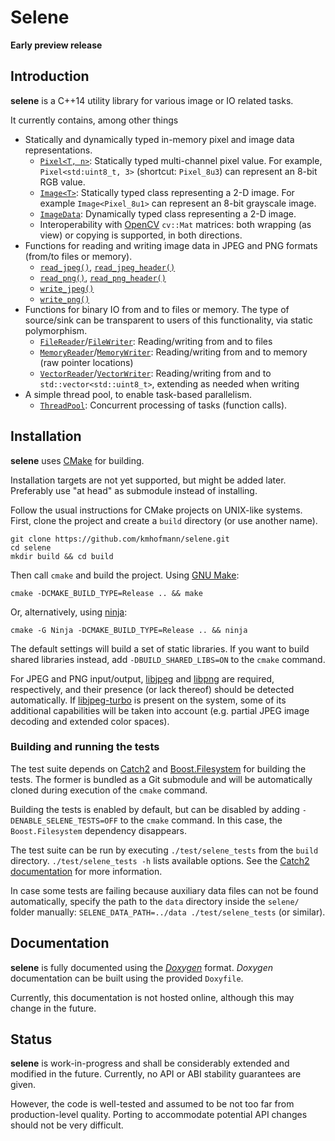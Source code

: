 # Selene

**Early preview release**

## Introduction

**selene** is a C++14 utility library for various image or IO related tasks.

It currently contains, among other things

  * Statically and dynamically typed in-memory pixel and image data representations.
  	* [`Pixel<T, n>`](https://github.com/kmhofmann/selene/blob/master/src/selene/img/Pixel.hpp): Statically typed multi-channel pixel value. For example, `Pixel<std:uint8_t, 3>` (shortcut: `Pixel_8u3`) can represent an 8-bit RGB value.
  	* [`Image<T>`](https://github.com/kmhofmann/selene/blob/master/src/selene/img/Image.hpp): Statically typed class representing a 2-D image. For example `Image<Pixel_8u1>` can represent an 8-bit grayscale image.
  	* [`ImageData`](https://github.com/kmhofmann/selene/blob/master/src/selene/img/ImageData.hpp): Dynamically typed class representing a 2-D image.
  	* Interoperability with [OpenCV](https://opencv.org/) `cv::Mat` matrices: both wrapping (as view) or copying is supported, in both directions. 
  * Functions for reading and writing image data in JPEG and PNG formats (from/to files or memory).
  	* [`read_jpeg()`](https://github.com/kmhofmann/selene/blob/master/src/selene/img/JPEGRead.hpp), [`read_jpeg_header()`](https://github.com/kmhofmann/selene/blob/master/src/selene/img/JPEGRead.hpp)
  	* [`read_png()`](https://github.com/kmhofmann/selene/blob/master/src/selene/img/PNGRead.hpp), [`read_png_header()`](https://github.com/kmhofmann/selene/blob/master/src/selene/img/PNGRead.hpp)
  	* [`write_jpeg()`](https://github.com/kmhofmann/selene/blob/master/src/selene/img/JPEGWrite.hpp)
  	* [`write_png()`](https://github.com/kmhofmann/selene/blob/master/src/selene/img/PNGWrite.hpp)
  * Functions for binary IO from and to files or memory. The type of source/sink can be transparent to users of this functionality, via static polymorphism.
    * [`FileReader`](https://github.com/kmhofmann/selene/blob/master/src/selene/io/FileReader.hpp)/[`FileWriter`](https://github.com/kmhofmann/selene/blob/master/src/selene/io/FileWriter.hpp): Reading/writing from and to files
    * [`MemoryReader`](https://github.com/kmhofmann/selene/blob/master/src/selene/io/MemoryReader.hpp)/[`MemoryWriter`](https://github.com/kmhofmann/selene/blob/master/src/selene/io/MemoryWriter.hpp): Reading/writing from and to memory (raw pointer locations)
    * [`VectorReader`](https://github.com/kmhofmann/selene/blob/master/src/selene/io/VectorReader.hpp)/[`VectorWriter`](https://github.com/kmhofmann/selene/blob/master/src/selene/io/VectorWriter.hpp): Reading/writing from and to `std::vector<std::uint8_t>`, extending as needed when writing
  * A simple thread pool, to enable task-based parallelism.
    * [`ThreadPool`](https://github.com/kmhofmann/selene/blob/master/src/selene/thread/ThreadPool.hpp): Concurrent processing of tasks (function calls).

## Installation

**selene** uses [CMake](https://cmake.org/) for building.

Installation targets are not yet supported, but might be added later.
Preferably use "at head" as submodule instead of installing.

Follow the usual instructions for CMake projects on UNIX-like systems.
First, clone the project and create a `build` directory (or use another name).

    git clone https://github.com/kmhofmann/selene.git
    cd selene
    mkdir build && cd build

Then call `cmake` and build the project. Using [GNU Make](https://www.gnu.org/software/make/):

    cmake -DCMAKE_BUILD_TYPE=Release .. && make

Or, alternatively, using [ninja](https://ninja-build.org/):

    cmake -G Ninja -DCMAKE_BUILD_TYPE=Release .. && ninja

The default settings will build a set of static libraries.
If you want to build shared libraries instead, add `-DBUILD_SHARED_LIBS=ON` to the `cmake` command. 

For JPEG and PNG input/output, [libjpeg](http://www.ijg.org/) and [libpng](http://www.libpng.org/pub/png/libpng.html) are required, respectively, and their presence (or lack thereof) should be detected automatically.
If [libjpeg-turbo](https://github.com/libjpeg-turbo/libjpeg-turbo) is present on the system, some of its additional capabilities will be taken into account (e.g. partial JPEG image decoding and extended color spaces).

### Building and running the tests

The test suite depends on [Catch2](https://github.com/catchorg/Catch2) and [Boost.Filesystem](http://www.boost.org/) for building the tests.
The former is bundled as a Git submodule and will be automatically cloned during execution of the `cmake` command.

Building the tests is enabled by default, but can be disabled by adding `-DENABLE_SELENE_TESTS=OFF` to the `cmake` command. In this case, the `Boost.Filesystem` dependency disappears.

The test suite can be run by executing `./test/selene_tests` from the `build` directory. `./test/selene_tests -h` lists available options. See the [Catch2 documentation](https://github.com/catchorg/Catch2/blob/master/docs/command-line.md) for more information.

In case some tests are failing because auxiliary data files can not be found automatically, specify the path to the `data` directory inside the `selene/` folder manually: `SELENE_DATA_PATH=../data ./test/selene_tests` (or similar).

## Documentation

**selene** is fully documented using the [_Doxygen_](http://www.stack.nl/~dimitri/doxygen/) format.
_Doxygen_ documentation can be built using the provided `Doxyfile`.

Currently, this documentation is not hosted online, although this may change in the future.

## Status

**selene** is work-in-progress and shall be considerably extended and modified in the future.
Currently, no API or ABI stability guarantees are given.

However, the code is well-tested and assumed to be not too far from production-level quality.
Porting to accommodate potential API changes should not be very difficult.


